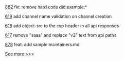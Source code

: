 
[882](https://github.com/hyperledger-labs/open-enterprise-agent/pull/882) fix: remove hard code did:example:*

[619](https://github.com/hyperledger-labs/fabric-operations-console/pull/619) add channel name validation on channel creation

[618](https://github.com/hyperledger-labs/fabric-operations-console/pull/618) add object-src to the csp header in all api responses

[617](https://github.com/hyperledger-labs/fabric-operations-console/pull/617) remove "saas" and replace "v2" text from  api paths

[878](https://github.com/hyperledger-labs/open-enterprise-agent/pull/878) feat: add sample maintainers.md


[See more >>>](https://start-here.hyperledger.org/pull-requests)
